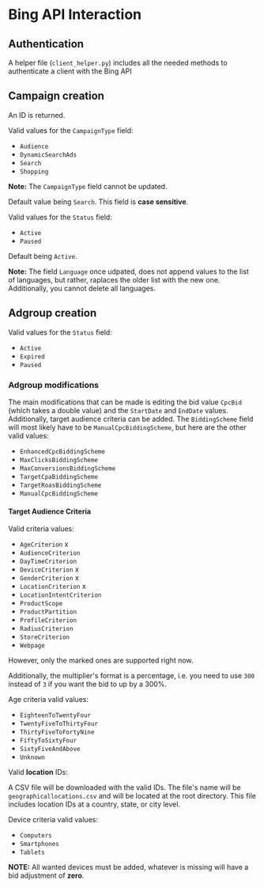 # Bing API Interaction

## Authentication

A helper file (`client_helper.py`) includes all the needed methods to authenticate a
client with the Bing API

## Campaign creation

An ID is returned.

Valid values for the `CampaignType` field:

* `Audience`
* `DynamicSearchAds`
* `Search`
* `Shopping`

**Note:** The `CampaignType` field cannot be updated.

Default value being `Search`. This field is **case sensitive**.

Valid values for the `Status` field:

* `Active`
* `Paused`

Default being `Active`.

**Note:** The field `Language` once udpated, does not append values to the list
of languages, but rather, raplaces the older list with the new one. Additionally,
you cannot delete all languages.

## Adgroup creation

Valid values for the `Status` field:

* `Active`
* `Expired`
* `Paused`

### Adgroup modifications

The main modifications that can be made is editing the bid value `CpcBid` (which takes a
double value) and the `StartDate` and `EndDate` values. Additionally, target audience criteria 
can be added. The `BiddingScheme` field will most likely have to be `ManualCpcBiddingScheme`,
but here are the other valid values:

* `EnhancedCpcBiddingScheme`
* `MaxClicksBiddingScheme`
* `MaxConversionsBiddingScheme`
* `TargetCpaBiddingScheme`
* `TargetRoasBiddingScheme`
* `ManualCpcBiddingScheme`

#### Target Audience Criteria

Valid criteria values:

* `AgeCriterion` x
* `AudienceCriterion`
* `DayTimeCriterion`
* `DeviceCriterion` x
* `GenderCriterion` x
* `LocationCriterion` x
* `LocationIntentCriterion`
* `ProductScope`
* `ProductPartition`
* `ProfileCriterion`
* `RadiusCriterion`
* `StoreCriterion`
* `Webpage`

However, only the marked ones are supported right now.

Additionally, the multiplier's format is a percentage, i.e. you need to use `300` instead of `3` if you want
the bid to up by a 300%.


Age criteria valid values:

* `EighteenToTwentyFour`
* `TwentyFiveToThirtyFour`
* `ThirtyFiveToFortyNine`
* `FiftyToSixtyFour`
* `SixtyFiveAndAbove`
* `Unknown`

Valid **location** IDs:

A CSV file will be downloaded with the valid IDs. The file's name will be
`geographicallocations.csv` and will be located at the root directory. This file
includes location IDs at a country, state, or city level.

Device criteria valid values:

* `Computers`
* `Smartphones`
* `Tablets`

**NOTE:** All wanted devices must be added, whatever is missing will have a bid adjustment of **zero**.




